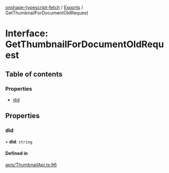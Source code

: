 [onshape-typescript-fetch](../README.md) / [Exports](../modules.md) / GetThumbnailForDocumentOldRequest

# Interface: GetThumbnailForDocumentOldRequest

## Table of contents

### Properties

- [did](GetThumbnailForDocumentOldRequest.md#did)

## Properties

### did

• **did**: `string`

#### Defined in

[apis/ThumbnailApi.ts:96](https://github.com/toebes/onshape-typescript-fetch/blob/3e11ae1/apis/ThumbnailApi.ts#L96)
